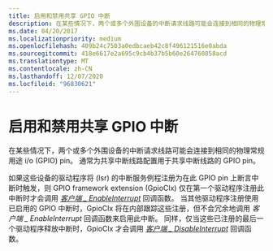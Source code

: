 ```yaml
---
title: 启用和禁用共享 GPIO 中断
description: 在某些情况下，两个或多个外围设备的中断请求线路可能会连接到相同的物理常规用途 i/o (GPIO) pin。 通常为共享中断线路配置用于共享中断线路的 GPIO pin。
ms.date: 04/20/2017
ms.localizationpriority: medium
ms.openlocfilehash: 409b24c7503a0edbcaeb42c8f496121516e0abda
ms.sourcegitcommit: 418e6617e2a695c9cb4b37b5b60e264760858acd
ms.translationtype: MT
ms.contentlocale: zh-CN
ms.lasthandoff: 12/07/2020
ms.locfileid: "96830621"
---
```

# <a name="enabling-and-disabling-shared-gpio-interrupts"></a>启用和禁用共享 GPIO 中断


在某些情况下，两个或多个外围设备的中断请求线路可能会连接到相同的物理常规用途 i/o (GPIO) pin。 通常为共享中断线路配置用于共享中断线路的 GPIO pin。

如果这些设备的驱动程序将 (Isr) 的中断服务例程注册为在此 GPIO pin 上断言中断时触发，则 GPIO framework extension (GpioClx) 仅在第一个驱动程序注册此中断时才会调用 [*客户端 \_ EnableInterrupt*](/windows-hardware/drivers/ddi/gpioclx/nc-gpioclx-gpio_client_enable_interrupt) 回调函数。 当其他驱动程序注册使用已启用的 GPIO 中断时，GpioClx 将在内部跟踪这些注册，但不会冗余地调用 *客户端 \_ EnableInterrupt* 回调函数来启用此中断。 同样，仅当这些已注册的最后一个驱动程序释放中断时，GpioClx 才会调用 [*客户端 \_ DisableInterrupt*](/windows-hardware/drivers/ddi/gpioclx/nc-gpioclx-gpio_client_disable_interrupt) 回调函数。

 

